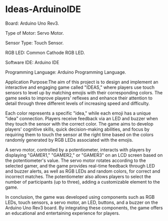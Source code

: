 # Ideas-ArduinoIDE
Board: Arduino Uno Rev3.

Type of Motor: Servo Motor.

Sensor Type: Touch Sensor.

RGB LED: Common Cathode RGB LED.

Software IDE: Arduino IDE 

Programming Language: Arduino Programming Language.

Application Purpose:The aim of this project is to design and implement an interactive and engaging game called "IDEAS," where players use touch sensors to level up by matching emojis with their corresponding colors. The game seeks to improve players' reflexes and enhance their attention to detail through three different levels of increasing speed and difficulty.

Each color represents a specific "idea," while each emoji has a unique "idea" connection. Players receive feedback via an LED and buzzer when they touch the sensor with the correct color. The game aims to develop players' cognitive skills, quick decision-making abilities, and focus by requiring them to touch the sensor at the right time based on the colors randomly generated by RGB LEDs associated with the emojis.

A servo motor, controlled by a potentiometer, interacts with players by displaying "GAMER1," "GAMER2," or "GAMER3" on an LCD screen based on the potentiometer's value. The servo motor rotates according to the selected gamer, and the game provides real-time feedback through LED and buzzer alerts, as well as RGB LEDs and random colors, for correct and incorrect matches. The potentiometer also allows players to select the number of participants (up to three), adding a customizable element to the game.

In conclusion, the game was developed using components such as RGB LEDs, touch sensors, a servo motor, an LED, buttons, and a buzzer on the Arduino Uno Rev3 board. By integrating these components, the game offers an educational and entertaining experience for players.
